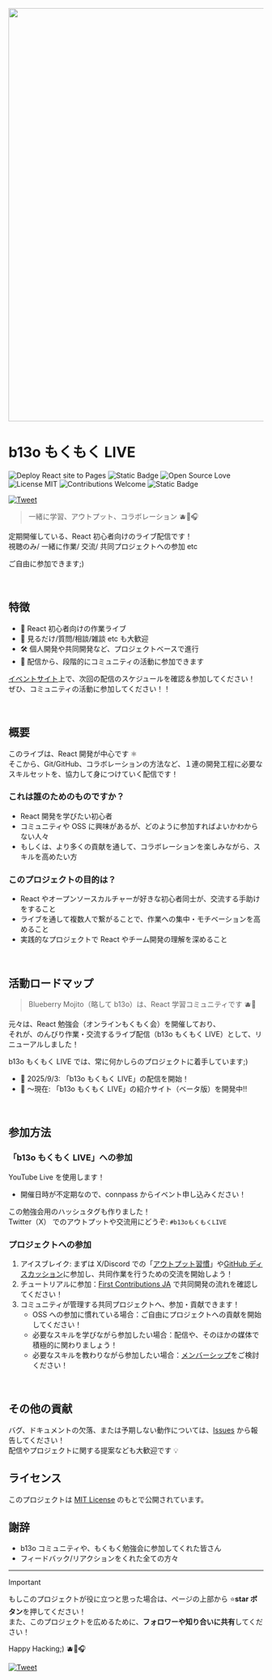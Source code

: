 <p align="center">
  <img width="1440" height="815" alt="スクリーンショット 2025-09-17 21 34 35" src="https://github.com/user-attachments/assets/e6eb91db-6a75-4198-a124-7e46833adb0c" />
</p>

# b13o もくもく LIVE

<p align="left">
  <img src="https://github.com/b13o/TIL/actions/workflows/deploy-gh-pages.yml/badge.svg" alt="Deploy React site to Pages">
  <img src="https://img.shields.io/badge/PRs-welcome-brightgreen?style=flat" alt="Static Badge">
  <img src="https://badges.frapsoft.com/os/v1/open-source.svg?v=103" alt="Open Source Love">
  <img src="https://img.shields.io/badge/license-MIT-blue.svg" alt="License MIT">
  <img src="https://img.shields.io/badge/contributions-welcome-blue.svg?style=flat" alt="Contributions Welcome">
  <img src="https://img.shields.io/badge/LIVE_Streaming-🫐🌿-white?style=flat" alt="Static Badge">
</p>

[![Tweet](https://img.shields.io/twitter/url/http/shields.io.svg?style=social)][twttr-share]

> 一緒に学習、アウトプット、コラボレーション 🫐🌿🎧

定期開催している、React 初心者向けのライブ配信です！<br/>
視聴のみ/ 一緒に作業/ 交流/ 共同プロジェクトへの参加 etc

ご自由に参加できます;)

<br>

## 特徴

- 🎥 React 初心者向けの作業ライブ
- 🤝 見るだけ/質問/相談/雑談 etc も大歓迎
- 🛠 個人開発や共同開発など、プロジェクトベースで進行
- 💚 配信から、段階的にコミュニティの活動に参加できます

[イベントサイト](https://beginner-react.connpass.com)上で、次回の配信のスケジュールを確認＆参加してください！<br>
ぜひ、コミュニティの活動に参加してください！！

<br>

## 概要

このライブは、React 開発が中心です ⚛️<br>
そこから、Git/GitHub、コラボレーションの方法など、１連の開発工程に必要なスキルセットを、協力して身につけていく配信です！

### これは誰のためのものですか？

- React 開発を学びたい初心者
- コミュニティや OSS に興味があるが、どのように参加すればよいかわからない人々
- もしくは、より多くの貢献を通して、コラボレーションを楽しみながら、スキルを高めたい方

### このプロジェクトの目的は？

- React やオープンソースカルチャーが好きな初心者同士が、交流する手助けをすること
- ライブを通して複数人で繋がることで、作業への集中・モチベーションを高めること
- 実践的なプロジェクトで React やチーム開発の理解を深めること

<br>

## 活動ロードマップ

> Blueberry Mojito（略して b13o）は、React 学習コミュニティです 🫐🌿

元々は、React 勉強会（オンラインもくもく会）を開催しており、<br>
それが、のんびり作業・交流するライブ配信（b13o もくもく LIVE）として、リニューアルしました！

b13o もくもく LIVE では、常に何かしらのプロジェクトに着手しています;)

- 🚀 2025/9/3: 「b13o もくもく LIVE」の配信を開始！
- 🚧 〜現在: 「b13o もくもく LIVE」の紹介サイト（ベータ版）を開発中!!

<br>

## 参加方法

### 「b13o もくもく LIVE」への参加

YouTube Live を使用します！

- 開催日時が不定期なので、connpass からイベント申し込みください！

<!-- todo: YouTube からの直接参加も可能です！その際は、Twitter（X） でもお知らせします！ -->

この勉強会用のハッシュタグも作りました！<br>
Twitter（X） でのアウトプットや交流用にどうぞ: `#b13oもくもくLIVE`

### プロジェクトへの参加

1. アイスブレイク: まずは X/Discord での「[アウトプット習慣](https://x.com/hashtag/b13oもくもくLIVE)」や[GitHub ディスカッション](https://github.com/b13o/TIL/discussions)に参加し、共同作業を行うための交流を開始しよう！
2. チュートリアルに参加：[First Contributions JA](https://github.com/first-contributions-ja/first-contributions-ja.github.io) で共同開発の流れを確認してください！
3. コミュニティが管理する共同プロジェクトへ、参加・貢献できます！
   - OSS への参加に慣れている場合：ご自由にプロジェクトへの貢献を開始してください！
   - 必要なスキルを学びながら参加したい場合：配信や、そのほかの媒体で積極的に関わりましょう！
   - 必要なスキルを教わりながら参加したい場合：[メンバーシップ](https://b13o.com/services/subscription)をご検討ください！

<br>

<!-- todo: ## 作者・メンテナー/コミッター/コントリビューター -->

## その他の貢献

バグ、ドキュメントの欠落、または予期しない動作については、[Issues](https://github.com/b13o/TIL/issues) から報告してください！<br>
配信やプロジェクトに関する提案なども大歓迎です 💡

## ライセンス

このプロジェクトは [MIT License](LICENSE) のもとで公開されています。

## 謝辞

- b13o コミュニティや、もくもく勉強会に参加してくれた皆さん
- フィードバック/リアクションをくれた全ての方々

---

> [!IMPORTANT]
> もしこのプロジェクトが役に立つと思った場合は、ページの上部から ⭐**star ボタン**を押してください！<br>
> また、このプロジェクトを広めるために、**フォロワーや知り合いに共有**してください！

Happy Hacking;) 🫐🌿🎧

[![Tweet](https://img.shields.io/twitter/url/http/shields.io.svg?style=social)][twttr-share]

[twttr-share]: https://twitter.com/intent/tweet?text=もくもくLIVE配信で、Reactプロジェクトに参加！🫐🌿🎧&url=https://github.com/b13o/TIL&hashtags=b13oもくもくLIVE "Tweet this project"
